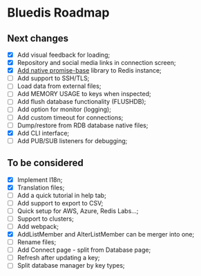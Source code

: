 # Bluedis Roadmap

## Next changes

- [x] Add visual feedback for loading;
- [x] Repository and social media links in connection screen;
- [x] [Add native promise-base](https://github.com/luin/ioredis#plugging-in-your-own-promises-library) library to Redis instance;
- [ ] Add support to SSH/TLS;
- [ ] Load data from external files;
- [ ] Add MEMORY USAGE to keys when inspected;
- [ ] Add flush database functionality (FLUSHDB);
- [ ] Add option for monitor (logging);
- [ ] Add custom timeout for connections;
- [ ] Dump/restore from RDB database native files;
- [x] Add CLI interface;
- [ ] Add PUB/SUB listeners for debugging;

## To be considered

- [x] Implement I18n;
- [x] Translation files;
- [ ] Add a quick tutorial in help tab;
- [ ] Add support to export to CSV;
- [ ] Quick setup for AWS, Azure, Redis Labs...;
- [ ] Support to clusters;
- [ ] Add webpack;
- [x] AddListMember and AlterListMember can be merger into one;
- [ ] Rename files;
- [ ] Add Connect page - split from Database page;
- [ ] Refresh after updating a key;
- [ ] Split database manager by key types;